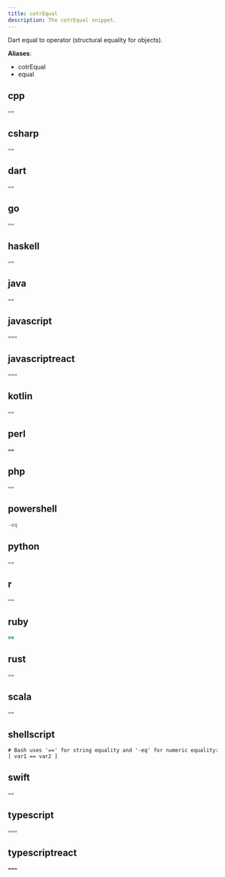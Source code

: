```yaml
---
title: cotrEqual
description: The cotrEqual snippet.
---
```


Dart equal to operator (structural equality for objects).

**Aliases**:
- cotrEqual
- equal

## cpp
```cpp
==
```

## csharp
```csharp
==
```

## dart
```dart
==
```

## go
```go
==
```

## haskell
```haskell
==
```

## java
```java
==
```

## javascript
```javascript
===
```

## javascriptreact
```javascriptreact
===
```

## kotlin
```kotlin
==
```

## perl
```perl
==
```

## php
```php
==
```

## powershell
```powershell
-eq
```

## python
```python
==
```

## r
```r
==
```

## ruby
```ruby
==
```

## rust
```rust
==
```

## scala
```scala
==
```

## shellscript
```shellscript
# Bash uses '==' for string equality and '-eq' for numeric equality:
[ var1 == var2 ]
```

## swift
```swift
==
```

## typescript
```typescript
===
```

## typescriptreact
```typescriptreact
===
```


